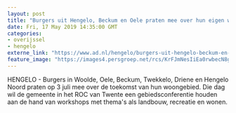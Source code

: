 ```yaml
---
layout: post
title: "Burgers uit Hengelo, Beckum en Oele praten mee over hun eigen woonomgeving"
date: Fri, 17 May 2019 14:35:00 GMT
categories: 
- overijssel 
- hengelo 
externe_link: "https://www.ad.nl/hengelo/burgers-uit-hengelo-beckum-en-oele-praten-mee-over-hun-eigen-woonomgeving~a3bd8df6/"
feature_image: "https://images4.persgroep.net/rcs/KrFJmNesIiEa0rwbecN8g-MleR8/diocontent/109093962/_fitwidth/400/?appId=21791a8992982cd8da851550a453bd7f&quality=0.7"
---
```


HENGELO - Burgers in Woolde, Oele, Beckum, Twekkelo, Driene en Hengelo Noord praten op 3 juli mee over de toekomst van hun woongebied. Die dag wil de gemeente in het ROC van Twente een gebiedsconferentie houden aan de hand van workshops met thema's als landbouw, recreatie en wonen.
